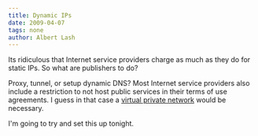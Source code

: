 ```yaml
---
title: Dynamic IPs
date: 2009-04-07
tags: none
author: Albert Lash
---
```

Its ridiculous that Internet service providers charge as much as they do for static IPs. So what are publishers to do?

Proxy, tunnel, or setup dynamic DNS? Most Internet service providers also include a restriction to not host public services in their terms of use agreements. I guess in that case a <a href="http://www.docunext.com/wiki/Virtual_Private_Networks">virtual private network</a> would be necessary.

I'm going to try and set this up tonight.

